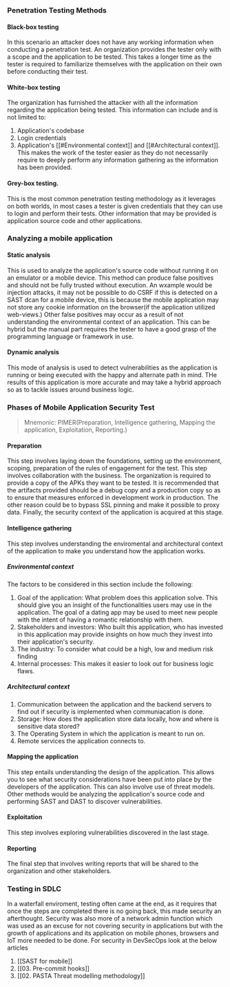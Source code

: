### Penetration Testing Methods
#### Black-box testing
In this scenario an attacker does not have any working information when conducting a penetration test.  An organization provides the tester only with a scope and the application to be tested. This takes a longer time as the tester is required to familiarize themselves with the application on their own before conducting their test. 
#### White-box testing
The organization has furnished the attacker with all the information regarding the application being tested. This information can include and is not limited to:
1. Application's codebase
2. Login credentials
3. Application's [[#Environmental context]] and [[#Architectural context]].
This makes the work of the tester easier as they do not necessarily require to deeply perform any information gathering as the information has been provided. 
#### Grey-box testing.
This is the most common penetration testing methodology as it leverages on both worlds, in most cases a tester is given credentials that they can use to login and perform their tests. Other information that may be provided is application source code and other applications.
### Analyzing a mobile application
#### Static analysis
This is used to analyze the application's source code without running it on an emulator or a mobile device. This method can produce false positives and should not be fully trusted without execution. An wxample would be injection attacks, it may not be possible to do CSRF if this is detected on a SAST dcan for a mobile device, this is because the mobile application may not store any cookie information on the browser(if the application utilized web-views.) Other false positives may occur as a result of not understanding the environmental context of an application. This can be hybrid but the manual part requires the tester to have a good grasp of the programming language or framework in use.
#### Dynamic analysis
This mode of analysis is used to detect vulnerabilities as the application is running or being executed with the happy and alternate path in mind. THe results of this application is more accurate and may take a hybrid approach so as to tackle issues around business logic.
### Phases of Mobile Application Security Test
> Mnemonic: PIMER(Preparation, Intelligence gathering, Mapping the application, Exploitation, Reporting.)

#### Preparation
This step involves laying down the foundations, setting up the environment, scoping, preparation of the rules of engagement for the test. This step involves collaboration with the business. The organization is required to provide a copy of the APKs they want to be tested. It is recommended that the artifacts provided should be a debug copy and a production copy so as to ensure that measures enforced in development work in production. The other reason could be to bypass SSL pinning and make it possible to proxy data. Finally, the security context of the application is acquired at this stage.
#### Intelligence gathering
This step involves understanding the enviromental and architectural context of the application to make you understand how the application works.
##### Environmental context
The factors to be considered in this section include the following:
1. Goal of the application: What problem does this application solve. This should give you an insight of the functionalities users may use in the application. The goal of a dating app may be used to meet new people with the intent of having a romantic relationship with them.
2. Stakeholders and investors: Who built this application, who has invested in this application may provide insights on how much they invest into their application's security.
3. The industry: To consider what could be a high, low and medium risk finding
4. Internal processes: This makes it easier to look out for business logic flaws.
##### Architectural context
1. Communication between the application and the backend servers to find out if security is implemented when communiacation is done.
2. Storage: How does the application store data locally, how and where is sensitive data stored? 
3. The Operating System in which the application is meant to run on.
4. Remote services the application connects to.
#### Mapping the application
This step entails understanding the design of the application. This allows you to see what security considerations have been put into place by the developers of the application. This can also involve use of threat models. Other methods would be analyzing the application's source code and performing SAST and DAST to discover vulnerabilities.
#### Exploitation
This step involves exploring vulnerabilities discovered in the last stage.
#### Reporting
The final step that involves writing reports that will be shared to the organization and other stakeholders.
### Testing in SDLC
In a waterfall enviroment, testing often came at the end, as it requires that once the steps are completed there is no going back, this made security an afterthought. Security was also more of a network admin function which was used as an excuse for not covering security in applications but with the growth of applications and its application on mobile phones, browsers and IoT more needed to be done.
For security in DevSecOps look at the below articles
1. [[SAST for mobile]]
2. [[03. Pre-commit hooks]]
3. [[02. PASTA Threat modelling methodology]]